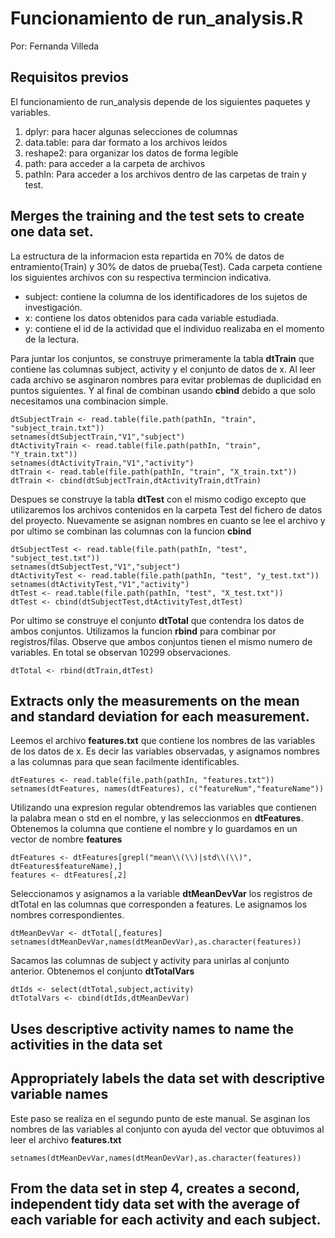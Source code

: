 # Funcionamiento de run_analysis.R
Por: Fernanda Villeda
## Requisitos previos
El funcionamiento de run_analysis depende de los siguientes paquetes y variables. 
1. dplyr: para hacer algunas selecciones de columnas
2. data.table: para dar formato a los archivos leidos
3. reshape2: para organizar los datos de forma legible
4. path: para acceder a la carpeta de archivos
5. pathIn: Para acceder a los archivos dentro de las carpetas de train y test. 

## Merges the training and the test sets to create one data set.
La estructura de la informacion esta repartida en 70% de datos de entramiento(Train) y 30% de datos de prueba(Test). Cada carpeta contiene los siguientes archivos con su respectiva termincion indicativa. 
* subject: contiene la columna de los identificadores de los sujetos de investigación. 
* x: contiene los datos obtenidos para cada variable estudiada. 
* y: contiene el id de la actividad que el individuo realizaba en el momento de la lectura.

Para juntar los conjuntos, se construye primeramente la tabla **dtTrain** que contiene las columnas subject, activity y el conjunto de datos de x. Al leer cada archivo se asginaron nombres para evitar problemas de duplicidad en puntos siguientes. Y al final de combinan usando **cbind** debido a que solo necesitamos una combinacion simple. 
~~~
dtSubjectTrain <- read.table(file.path(pathIn, "train", "subject_train.txt"))
setnames(dtSubjectTrain,"V1","subject")
dtActivityTrain <- read.table(file.path(pathIn, "train", "Y_train.txt"))
setnames(dtActivityTrain,"V1","activity")
dtTrain <- read.table(file.path(pathIn, "train", "X_train.txt"))
dtTrain <- cbind(dtSubjectTrain,dtActivityTrain,dtTrain)
~~~
Despues se construye la tabla **dtTest** con el mismo codigo excepto que utilizaremos los archivos contenidos en la carpeta Test del fichero de datos del proyecto. Nuevamente se asignan nombres en cuanto se lee el archivo y por ultimo se combinan las columnas con la funcion **cbind** 
~~~
dtSubjectTest <- read.table(file.path(pathIn, "test", "subject_test.txt"))
setnames(dtSubjectTest,"V1","subject")
dtActivityTest <- read.table(file.path(pathIn, "test", "y_test.txt"))
setnames(dtActivityTest,"V1","activity")
dtTest <- read.table(file.path(pathIn, "test", "X_test.txt"))
dtTest <- cbind(dtSubjectTest,dtActivityTest,dtTest)
~~~
Por ultimo se construye el conjunto **dtTotal** que contendra los datos de ambos conjuntos. Utilizamos la funcion **rbind** para combinar por registros/filas. Observe que ambos conjuntos tienen el mismo numero de variables. En total se observan 10299 observaciones. 
~~~
dtTotal <- rbind(dtTrain,dtTest)
~~~

## Extracts only the measurements on the mean and standard deviation for each measurement.
Leemos el archivo **features.txt** que contiene los nombres de las variables de los datos de x. Es decir las variables observadas, y asignamos nombres a las columnas para que sean facilmente identificables. 
~~~
dtFeatures <- read.table(file.path(pathIn, "features.txt"))
setnames(dtFeatures, names(dtFeatures), c("featureNum","featureName"))
~~~
Utilizando una expresion regular obtendremos las variables que contienen la palabra mean o std en el nombre, y las seleccionmos en **dtFeatures**. Obtenemos la columna que contiene el nombre y lo guardamos en un vector de nombre **features**
~~~
dtFeatures <- dtFeatures[grepl("mean\\(\\)|std\\(\\)", dtFeatures$featureName),]
features <- dtFeatures[,2]
~~~
Seleccionamos y asignamos a la variable **dtMeanDevVar** los registros de dtTotal en las columnas que corresponden a features. Le asignamos los nombres correspondientes.  
~~~
dtMeanDevVar <- dtTotal[,features]
setnames(dtMeanDevVar,names(dtMeanDevVar),as.character(features))
~~~
Sacamos las columnas de subject y activity para unirlas al conjunto anterior. Obtenemos el conjunto **dtTotalVars**
~~~
dtIds <- select(dtTotal,subject,activity)
dtTotalVars <- cbind(dtIds,dtMeanDevVar)
~~~

## Uses descriptive activity names to name the activities in the data set


## Appropriately labels the data set with descriptive variable names
Este paso se realiza en el segundo punto de este manual. Se asginan los nombres de las variables al conjunto con ayuda del vector que obtuvimos al leer el archivo **features.txt** 
~~~
setnames(dtMeanDevVar,names(dtMeanDevVar),as.character(features))
~~~

## From the data set in step 4, creates a second, independent tidy data set with the average of each variable for each activity and each subject.

